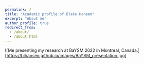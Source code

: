 ```yaml
---
permalink: /
title: "Academic profile of Blake Hansen"
excerpt: "About me"
author_profile: true
redirect_from: 
  - /about/
  - /about.html
---
```


![Me presenting my research at BaYSM 2022 in Montreal, Canada.][https://blhansen.github.io/images/BaYSM_presentation.jpg]
